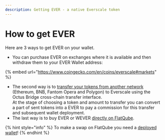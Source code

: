```yaml
---
description: Getting EVER - a native Everscale token
---
```


# How to get EVER

Here are 3 ways to get EVER on your wallet.

* You can purchase EVER on exchanges where it is available and then withdraw them to your EVER Wallet address:

{% embed url="https://www.coingecko.com/en/coins/everscale#markets" %}

* The second way is to [transfer your tokens from another network](https://app.gitbook.com/s/YHWioUoTfRHYtNnL7rgu/bridge/cross-chain-transfer/how-to/transferring-from-another-network-to-everscale) (Ethereum, BNB, Fantom Opera and Polygon) to Everscale using the Octus Bridge cross-chain transfer interface.\
  At the stage of choosing a token and amount to transfer you can convert a part of sent tokens into a EVER to pay a commission for this transfer and subsequent wallet deployment.
* The last way is to buy EVER or WEVER [directly on FlatQube](https://flatqube.io/swap/0:a519f99bb5d6d51ef958ed24d337ad75a1c770885dcd42d51d6663f9fcdacfb2/0:a49cd4e158a9a15555e624759e2e4e766d22600b7800d891e46f9291f044a93d).​

{% hint style="info" %}
To make a swap on FlatQube you need a [deployed wallet](https://app.gitbook.com/o/-MUxjK3XWZCxuBwyXzkS/s/vwtaQbYcgICT7ubKSITZ/getting-started/install-and-singing-in/deploy)!
{% endhint %}
